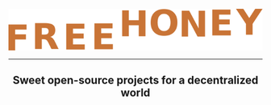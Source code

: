 <p align="center">
  <img src="https://github.com/free-honey/.github/blob/main/art/free-honey-text1.png" alt="Free Honey" width="700" />
  <hr />
<h2 align="center" style="border-bottom: none">Sweet open-source projects for a decentralized world</h2>
</p>